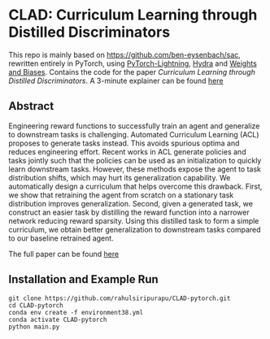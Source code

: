 # CLAD: Curriculum Learning through Distilled Discriminators

This repo is mainly based on https://github.com/ben-eysenbach/sac, rewritten entirely in PyTorch, using [PyTorch-Lightning](https://github.com/PyTorchLightning/pytorch-lightning), [Hydra](https://github.com/facebookresearch/hydra) and [Weights and Biases](https://wandb.com). Contains the code for the paper *Curriculum Learning through Distilled Discriminators*. A 3-minute explainer can be found [here](https://www.youtube.com/watch?v=1klGyHZ5-2w)

## Abstract

Engineering reward functions to successfully train an agent and generalize to downstream tasks is challenging. Automated Curriculum Learning (ACL) proposes to generate tasks instead. This avoids spurious optima and reduces engineering effort. Recent works in ACL generate policies and tasks jointly such that the policies can be used as an initialization to quickly learn downstream tasks. However, these methods expose the agent to task distribution shifts, which may hurt its generalization capability. We automatically design a curriculum that helps overcome this drawback. First, we show that retraining the agent from scratch on a stationary task distribution improves generalization. Second, given a generated task, we construct an easier task by distilling the reward function into a narrower network reducing reward sparsity. Using this distilled task to form a simple curriculum, we obtain better generalization to downstream tasks compared to our baseline retrained agent.

The full paper can be found [here](./CLAD-camera-ready.pdf)

## Installation and Example Run

```
git clone https://github.com/rahulsiripurapu/CLAD-pytorch.git
cd CLAD-pytorch
conda env create -f environment38.yml
conda activate CLAD-pytorch
python main.py
```



